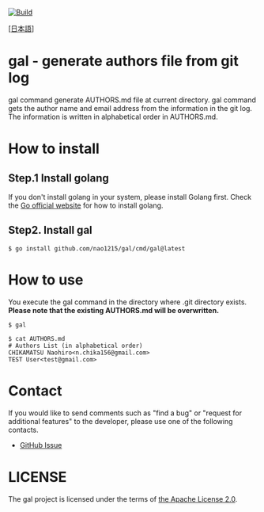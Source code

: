 [![Build](https://github.com/nao1215/gal/actions/workflows/build.yml/badge.svg)](https://github.com/nao1215/gal/actions/workflows/build.yml)

[[日本語](./doc/README.ja.md)]
# gal - generate authors file from git log
gal command generate AUTHORS.md file at current directory. gal command gets the author name and email address from the information in the git log. The information is written in alphabetical order in AUTHORS.md.
# How to install
## Step.1 Install golang
If you don't install golang in your system, please install Golang first. Check the [Go official website](https://go.dev/doc/install) for how to install golang.

## Step2. Install gal
```
$ go install github.com/nao1215/gal/cmd/gal@latest
```

# How to use
You execute the gal command in the directory where .git directory exists. **Please note that the existing AUTHORS.md will be overwritten.**
```
$ gal

$ cat AUTHORS.md 
# Authors List (in alphabetical order)
CHIKAMATSU Naohiro<n.chika156@gmail.com>
TEST User<test@gmail.com>
```

# Contact
If you would like to send comments such as "find a bug" or "request for additional features" to the developer, please use one of the following contacts.

- [GitHub Issue](https://github.com/nao1215/gal/issues)

# LICENSE
The gal project is licensed under the terms of [the Apache License 2.0](./LICENSE).
